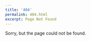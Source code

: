 ```yaml
---
title: '404'
permalink: 404.html
excerpt: Page Not Found
---
```


Sorry, but the page could not be found.
